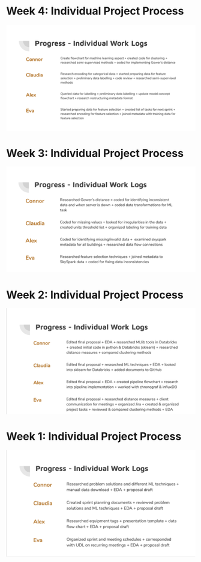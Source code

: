 # Week 4: Individual Project Process
![](individual_logs_week4.png)

# Week 3: Individual Project Process
![](individual_logs_week3.png)

# Week 2: Individual Project Process
![](individual_logs_week2.png)

# Week 1: Individual Project Process
![](individual_logs_week1.png)
